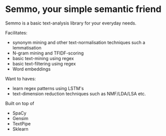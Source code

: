 # Semmo, your simple semantic friend
Semmo is a basic text-analysis library for your everyday needs.

Facilitates:
* synonym mining and other text-normalisation techniques such a lemmatisation
* N-gram mining and TFIDF-scoring
* basic text-mining using regex
* basic text-filtering using regex
* Word embeddings 

Want to haves:
* learn regex patterns using LSTM's 
* text-dimension reduction techniques such as NMF/LDA/LSA etc. 


Built on top of 
* SpaCy
* Gensim
* TextPipe
* Sklearn

